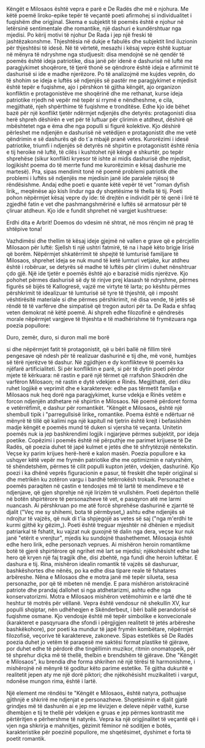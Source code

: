Këngët e Milosaos është vepra e parë e De Radës dhe më e njohura. Me këtë poemë liroko-epike tepër të veçantë poeti afirmohej si individualitet i fuqishëm dhe origjinal. Skema e subjektit të poemës është e njohur në letërsinë sentimentale dhe romantike, një dashuri e kundërshtuar nga mjedisi. Po kërij motivi të njohur De Rada i jep një freski të jashtëzakonshme. Thjeshtësia në dukje e fabulës dhe subjektit lind iluzionin për thjeshtësi të idesë. Në të vërtetë, mesazhi i kësaj vepre është kuptuar në mënyra të ndryshme nga studjuesit: disa mendojnë se në qendër të poemës është ideja patriotike, disa janë për idenë e dashurisë në luftë me paragjykimet shoqërore, të tjerë thonë se qëndrore është ideja e afirmimit të dashurisë si ide e madhe njerëzore.
Po të analizojmë me kujdes veprën, do të shohim se ideja e luftës së ndjenjës së pastër me paragjykimet e mjedisit është tepër e fuqishme, ajo i përshkon të gjitha këngët, ajo organizon konfliktin e protagonistëve me shoqërinë dhe me rethanat, kurse ideja patriotike rrjedh në vepër më tepër si rrymë e nëndheshme, e cila, megjithatë, njeh shpërthime të fuqishme e tronditëse. Edhe kjo ide bëhet bazë për një konflikt tjetër ndërmjet ndjenjës dhe detyrës: protagonisti disa herë shpreh dëshirën e vet për të luftuar për çlirimin e atdheut, dëshirë që mbështetet nga e ëma dhe nga populli si figurë kolektive. Kjo dëshirë përleshet me ndjenjën e dashurisë në vetëdijen e protagonistit dhe me vetë qëndrimin e së dashurës që do t`a mbajë pranë vetes. Kurorëzimi i idesë patriotike, triumfi i ndjenjës së detyrës në shpirtin e protagonistit është rënia e tij heroike në luftë, të cilës i kushtohet një këngë e shkurtër, po tepër shprehëse (sikur konflikti kryesor të ishte ai midis dashurisë dhe mjedisit, logjikisht poema do të merrte fund me kurorëzimin e kësaj dashurie me martesë). Pra, sipas mendimit tonë në poemë problemi patriotik dhe problemi i luftës së ndjenjës me mjedisin janë ide paralele njësoj të rëndësishme. Andaj edhe poeti e quante këtë vepër të vet "roman dyfish lirik„, meqënëse ajo kish lindur nga dy shqetësime të thella të tij. Poeti pohon nëpërmjet kësaj vepre dy ide: të drejtën e individit për të qenë i lirë të zgjedhë fatin e vet dhe pashmangshmërinë e luftës së armatosur për të çliruar atdheun. Kjo ide e fundit shprehet në vargjet kushtruese:

Erdhi dita e Arbrit!
Doemos do vdesim
në shtrat, në mos rënçim
në prag të shtëpive tona!

Vazhdimësi dhe thellim të kësaj ideje gjejmë në vallen e grave që e përcjellin Milosaon për luftë:
Sjellsh ti një ushtri fatmirë,
të na i hapë këto brigje
lirisë që borëm.
Nëpërmjet shkatërrimit të shpejtë të lumturisë familjare të Milosaos, shprehet ideja se nuk mund të ketë lumturi vetjake, kur atdheu është i robëruar, se detyrës së madhe të luftës për çlirim i duhet nënshtruar çdo gjë. Një ide tjetër e poemës është ajo e barazisë midis njerëzve. Kjo pohohet përmes dashurisë së dy të rinjve prej klasash të ndryshme, përmes figurës së bijës të Kallogresë, vajzë me virtyte të larta; po kështu përmes përshkrimit të idealizuar të lumturisë së tyre të thjeshtë, që i mposht vështirësitë materiale si dhe përmes përshkrimit, në disa vende, të jetës së rëndë të të varfërve dhe simpatisë që tregon autori për ta. De Rada e shfaq veten demokrat në këtë poemë. Ai shpreh edhe filozofinë e qëndresës morale nëpërmjet vargjeve të thjeshta e të madhërishme të frymëzuara nga poezia popullore:

Duro, zemër, duro,
si duron mali me borë

si dhe nëpërmjet fatit të protagonistit, që u bëri ballë në fillim tërë pengesave që ndesh për të realizuar dashurinë e tij dhe, më vonë, humbjes së tërë njerëzve të dashur. Në zgjidhjen e dy konflikteve të poemës ka njëfarë artificialiteti. Si për konfliktin e parë, si për të dytin poeti përdor mjete të kërkuara: në rastin e parë një tërmet që rrafshon Shkodrën dhe varfëron Milosaon; në rastin e dytë vdekjen e Rinës. Megjithatë, deri diku ruhet logjikë e veprimit dhe e karaktereve: edhe pas tërmetit familja e Milosaos nuk heq dorë nga paragjykimet, kurse vdekja e Rinës vetëm e forcon ndjenjën atdhetare në shpirtin e Milosaos.
Në poemë përdoret forma e vetërrëfimit, e dashur për romantikët. "Këngët e Milosaos„ është një shembull tipik i "parregullsisë lirike„ romantike. Poema është e ndërtuar në mënyrë të tillë që kalimi nga një kapitull në tjetrin është krejt i befasishëm madje këngët e poemës mund të duken si vjersha të veçanta. Unitetin poemës nuk ia jep bashkrendimi logjik i ngjarjeve përmes subjektit, por ideja poetike. Copëzimi i poemës është në përputhje me parimet krijuese të De Radës, që poezia duhet të japë kulmet e jetës dhe të shfrytëzojë nëntekstin. Veçse ky parim krijues herë-herë e kalon masën.
Poezia popullore e ka ushqyer këtë vepër me frymën patriotike dhe me optimizmin e natyrshëm, të shëndetshëm, përmes të cilit populli kupton jetën, vdekjen, dashurinë. Kjo poezi i ka dhënë veprës figuracionin e pasur, të freskët dhe tepër origjinal si dhe metrikën ku zotëron vargu i bardhë tetërrokësh trokaik.
Personazhet e poemës paraqiten në çastin e tendosjes më të lartë të mendimeve e të ndjenjave, që gjen shprehje në një lirizëm të vrullshëm. Poeti depërton thellë në botën shpirtërore të personazheve të vet, e pasqyron atë me larmi nuancash. Ai përshkruan po me atë forcë shprehëse dashurinë e zjarrtë të djalit ("Veç me sy shihemi, bota të përmbyset„) ashtu edhe ndjenjës së ndrojtur të vajzës, që nuk di t'ia shpjegojë as vetes së saj ("nga m'erdhi te kurmi gjithë ky gëzim„). Poeti është treguar mjeshtër në dhënien e mjedisit patriarkal të fshatit, ku vajzat nuk guxojnë të dalin nga dera, veçse kur nuk janë "etërit e vrenjtur", mjedis ku sundojnë thashethemet.
Milosaoja është edhe hero lirik, edhe personazh veprues. Ai mishëron heroin romantikme botë të gjerë shpirtërore që ngrihet më lart se mjedisi; njëkohësisht edhe taë hero që kryen një faj tragjik dhe, disi zbehtë, nga fundi dhe heroin luftëtar. E dashura e tij. Rina, mishëron idealin romantik të vajzës së dashuruar, bashkëshortes dhe nënës, po ka edhe disa tipare reale të fshatares arbëreshe. Nëna e Milosaos dhe e motra janë më tepër silueta, sesa personazhe, por që të mbeten në mendje. E para mishëron aristokracinë patriote dhe prandaj dallohet si nga atdhetarizmi, ashtu edhe nga konservatorizmi. Motra e Milosaos mishëron vetëmohimin e e lartë dhe të heshtur të motrës për vëllanë.
Vepra është vendosur në shekullin XV, kur populli shqiptar, nën udhëheqjen e Skënderbeut, i bëri ballë perandorisë së fuqishme osmane. Kjo vendosje është më tepër simbolike e konvecionale (karakteret e pasqyruara dhe sfondi i përgjigjen realitetit të jetës arbëreshe bashkëkohore), por poeti ka mundur të japë frymën kombëtare, nëpërmjet filozofisë, veçorive të karaktereve, zakoneve. Sipas estetikës së De Radës poezia duhet jo vetëm të paraqesë me saktësi format plastike të gjërave, por duhet edhe të përdorë dhe tingëllimin muzikor, ritmin onomatopeik, për të shprehur diçka më të thellë, thelbin e brendshëm të gjërave. Dhe "Këngët e Milosaos", ku brendia dhe forma shkrihen në një tërësi të harmonishme, i mishërojnë në mënyrë të goditur këto parime estetike. Të gjitha dukuritë e realitetit jepen aty me një dorë piktori; dhe njëkohësisht muzikaliteti i vargut, ndonëse mungon rima, është i lartë.

Një element me rëndësi te "Këngët e Milosaos„ është natyra, pothuajse gjithnjë e shkrirë me ndjenjat e personazheve. Shqetësimin e djalit gjatë grindjes më të dashurën ai e jep me lëvizjen e deleve nëpër vathë, kurse dhembjen e tij te thellë për vdekjen e gruas e jep përmes kontrastit me përtëritjen e përhershme të natyrës.
Vepra ka një origjinalitet të veçantë që i vjen nga shkrirja e mahnitjes, gëzimit fëminor në soditjen e botës, karakteristike për poezinë popullore, me shqetësimet, dyshimet e forta të poetit romantik.